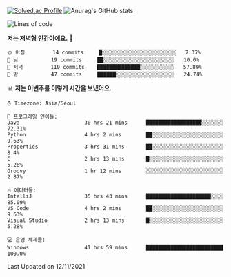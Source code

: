 

<!--
**PungwonLee/PungwonLee** is a ✨ _special_ ✨ repository because its `README.md` (this file) appears on your GitHub profile.

Here are some ideas to get you started:

- 🔭 I’m currently working on ...
- 🌱 I’m currently learning ...
- 👯 I’m looking to collaborate on ...
- 🤔 I’m looking for help with ...
- 💬 Ask me about ...
- 📫 How to reach me: ...
- 😄 Pronouns: ...
- ⚡ Fun fact: ...
-->
[![Solved.ac Profile](http://mazassumnida.wtf/api/v2/generate_badge?boj=vnddnjs00)](https://solved.ac/vnddnjs00/)
![Anurag's GitHub stats](https://github-readme-stats.vercel.app/api?username=PungwonLee&show_icons=true&theme=radical)
<!--START_SECTION:waka-->
![Lines of code](https://img.shields.io/badge/%EC%A0%80%EB%8A%94%20%EC%97%AC%ED%83%9C%EA%B9%8C%EC%A7%80%20-79953%20%EC%A4%84%EC%9D%98%20%EC%BD%94%EB%93%9C%EB%A5%BC%20%EC%9E%91%EC%84%B1%ED%96%88%EC%96%B4%EC%9A%94.-blue)

**저는 저녁형 인간이에요. 🦉** 

```text
🌞 아침         14 commits     █░░░░░░░░░░░░░░░░░░░░░░░░   7.37% 
🌆 낮　         19 commits     ██░░░░░░░░░░░░░░░░░░░░░░░   10.0% 
🌃 저녁         110 commits    ██████████████░░░░░░░░░░░   57.89% 
🌙 밤　         47 commits     ██████░░░░░░░░░░░░░░░░░░░   24.74%

```


📊 **저는 이번주를 이렇게 시간을 보냈어요.** 

```text
⌚︎ Timezone: Asia/Seoul

💬 프로그래밍 언어들: 
Java                     30 hrs 21 mins      ██████████████████░░░░░░░   72.31% 
Python                   4 hrs 2 mins        ██░░░░░░░░░░░░░░░░░░░░░░░   9.63% 
Properties               3 hrs 31 mins       ██░░░░░░░░░░░░░░░░░░░░░░░   8.4% 
C                        2 hrs 13 mins       █░░░░░░░░░░░░░░░░░░░░░░░░   5.28% 
Groovy                   1 hr 12 mins        ░░░░░░░░░░░░░░░░░░░░░░░░░   2.87%

🔥 에디터들: 
IntelliJ                 35 hrs 43 mins      █████████████████████░░░░   85.09% 
VS Code                  4 hrs 2 mins        ██░░░░░░░░░░░░░░░░░░░░░░░   9.63% 
Visual Studio            2 hrs 13 mins       █░░░░░░░░░░░░░░░░░░░░░░░░   5.28%

💻 운영 체제들: 
Windows                  41 hrs 59 mins      █████████████████████████   100.0%

```


 Last Updated on 12/11/2021
<!--END_SECTION:waka-->
